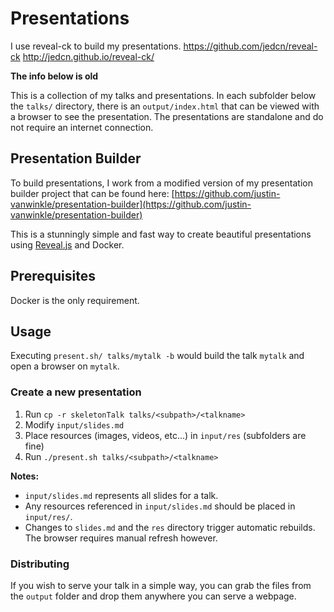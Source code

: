 # Presentations

I use reveal-ck to build my presentations.
https://github.com/jedcn/reveal-ck
http://jedcn.github.io/reveal-ck/

**The info below is old**

This is a collection of my talks and presentations. In each subfolder below the `talks/` directory, there is an `output/index.html` that can be viewed with a browser to see the presentation.  The presentations are standalone and do not require an internet connection.

## Presentation Builder

To build presentations, I work from a modified version of my presentation builder project that can be found here: [https://github.com/justin-vanwinkle/presentation-builder](https://github.com/justin-vanwinkle/presentation-builder)

This is a stunningly simple and fast way to create beautiful presentations using [Reveal.js](https://github.com/hakimel/reveal.js) and Docker.

## Prerequisites

Docker is the only requirement.

## Usage

Executing `present.sh/ talks/mytalk -b` would build the talk `mytalk` and open a browser on `mytalk`.

### Create a new presentation

1. Run `cp -r skeletonTalk talks/<subpath>/<talkname>`
1. Modify `input/slides.md`
1. Place resources (images, videos, etc...) in `input/res` (subfolders are fine)
1. Run `./present.sh talks/<subpath>/<talkname>`

**Notes:**

* `input/slides.md` represents all slides for a talk.
* Any resources referenced in `input/slides.md` should be placed in `input/res/`.
* Changes to `slides.md` and the `res` directory trigger automatic rebuilds.  The browser requires manual refresh however.

### Distributing

If you wish to serve your talk in a simple way, you can grab the files from the `output` folder and drop them anywhere you can serve a webpage.

